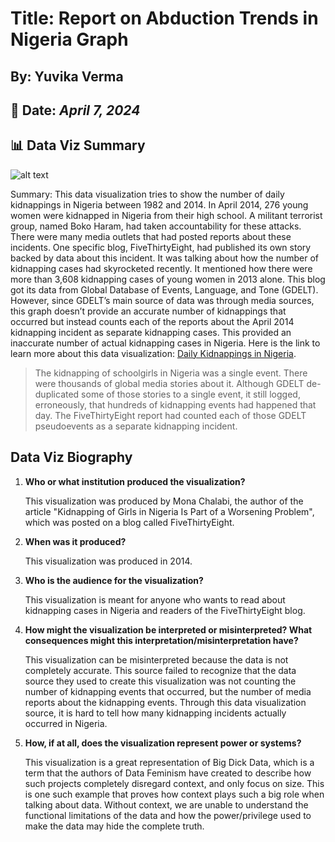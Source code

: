 # Title: Report on Abduction Trends in Nigeria Graph
## By: Yuvika Verma
## :calendar: Date: _April 7, 2024_




## :bar_chart: Data Viz Summary 

![alt text](https://github.com/info-201b-sp24/a1-basic-tools-yverma27/blob/main/images/Data%20Visualization%20Image.png)

Summary: This data visualization tries to show the number of daily kidnappings in Nigeria between 1982 and 2014. 
In April 2014, 276 young women were kidnapped in Nigeria from their high school. 
A militant terrorist group, named Boko Haram, had taken accountability for these attacks. 
There were many media outlets that had posted reports about these incidents. 
One specific blog, FiveThirtyEight, had published its own story backed by data about this incident. 
It was talking about how the number of kidnapping cases had skyrocketed recently. 
It mentioned how there were more than 3,608 kidnapping cases of young women in 2013 alone. 
This blog got its data from Global Database of Events, Language, and Tone (GDELT). 
However, since GDELT’s main source of data was through media sources, this graph doesn’t provide an accurate number of kidnappings that occurred but instead counts each of the reports about the April 2014 kidnapping incident as separate kidnapping cases. 
This provided an inaccurate number of actual kidnapping cases in Nigeria. Here is the link to learn more about this data visualization: [Daily Kidnappings in Nigeria](https://data-feminism.mitpress.mit.edu/pub/czq9dfs5/release/3#nxbh53hmpa0).

> The kidnapping of schoolgirls in Nigeria was a single event. 
> There were thousands of global media stories about it. 
> Although GDELT de-duplicated some of those stories to a single event, it still logged, erroneously, that hundreds of kidnapping events had happened that day. 
> The FiveThirtyEight report had counted each of those GDELT pseudoevents as a separate kidnapping incident.




## Data Viz Biography

1. **Who or what institution produced the visualization?**
   
     This visualization was produced by Mona Chalabi, the author of the article "Kidnapping of Girls in Nigeria Is Part of a Worsening Problem", which was posted on a blog called FiveThirtyEight.

3. **When was it produced?**
   
     This visualization was produced in 2014.

5. **Who is the audience for the visualization?**
   
     This visualization is meant for anyone who wants to read about kidnapping cases in Nigeria and readers of the FiveThirtyEight blog.

7. **How might the visualization be interpreted or misinterpreted? What consequences might this interpretation/misinterpretation have?**
   
     This visualization can be misinterpreted because the data is not completely accurate. This source failed to recognize that the data source they used to create this visualization was not counting the number of kidnapping events that occurred, but the number of media 
     reports about the kidnapping events. Through this data visualization source, it is hard to tell how many kidnapping incidents actually occurred in Nigeria.

9. **How, if at all, does the visualization represent power or systems?**
    
     This visualization is a great representation of Big Dick Data, which is a term that the authors of Data Feminism have created to describe how such projects completely disregard context, and only focus on size. This is one such example that proves how context plays such a big role 
     when talking about data. Without context, we are unable to understand the functional limitations of the data and how the power/privilege used to make the data may hide the complete truth. 
